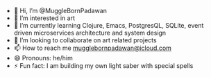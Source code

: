 - 👋 Hi, I’m @MuggleBornPadawan
- 👀 I’m interested in art
- 🌱 I’m currently learning Clojure, Emacs, PostgresQL, SQLite, event driven microservices architecture and system design 
- 💞️ I’m looking to collaborate on art related projects
- 📫 How to reach me mugglebornpadawan@icloud.com
- 😄 Pronouns: he/him
- ⚡ Fun fact: I am building my own light saber with special spells

<!---
MuggleBornPadawan/MuggleBornPadawan is a ✨ special ✨ repository because its `README.md` (this file) appears on your GitHub profile.
You can click the Preview link to take a look at your changes.
--->
